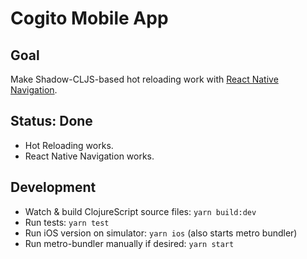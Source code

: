 Cogito Mobile App
=================

Goal
----
Make Shadow-CLJS-based hot reloading work with [React Native Navigation][1].

Status: Done
------------
* Hot Reloading works.
* React Native Navigation works.

Development
-----------
* Watch & build ClojureScript source files: `yarn build:dev`
* Run tests: `yarn test`
* Run iOS version on simulator: `yarn ios` (also starts metro bundler)
* Run metro-bundler manually if desired: `yarn start`


[1]: https://github.com/wix/react-native-navigation

